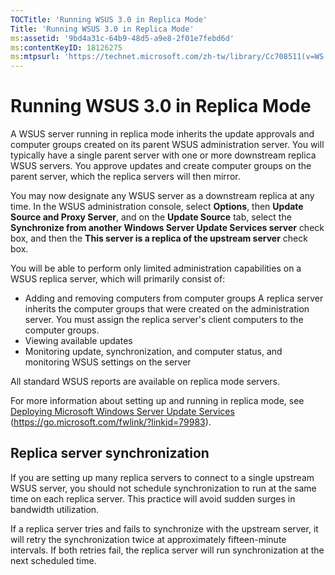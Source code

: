 ```yaml
---
TOCTitle: 'Running WSUS 3.0 in Replica Mode'
Title: 'Running WSUS 3.0 in Replica Mode'
ms:assetid: '9bd4a31c-64b9-48d5-a9e8-2f01e7febd6d'
ms:contentKeyID: 18126275
ms:mtpsurl: 'https://technet.microsoft.com/zh-tw/library/Cc708511(v=WS.10)'
---
```


Running WSUS 3.0 in Replica Mode
================================

A WSUS server running in replica mode inherits the update approvals and computer groups created on its parent WSUS administration server. You will typically have a single parent server with one or more downstream replica WSUS servers. You approve updates and create computer groups on the parent server, which the replica servers will then mirror.

You may now designate any WSUS server as a downstream replica at any time. In the WSUS administration console, select **Options**, then **Update Source and Proxy Server**, and on the **Update Source** tab, select the **Synchronize from another Windows Server Update Services server** check box, and then the **This server is a replica of the upstream server** check box.

You will be able to perform only limited administration capabilities on a WSUS replica server, which will primarily consist of:

-   Adding and removing computers from computer groups
    A replica server inherits the computer groups that were created on the administration server. You must assign the replica server's client computers to the computer groups.
-   Viewing available updates
-   Monitoring update, synchronization, and computer status, and monitoring WSUS settings on the server

All standard WSUS reports are available on replica mode servers.

For more information about setting up and running in replica mode, see [Deploying Microsoft Windows Server Update Services](https://go.microsoft.com/fwlink/?linkid=79983) (https://go.microsoft.com/fwlink/?linkid=79983).

Replica server synchronization
------------------------------

If you are setting up many replica servers to connect to a single upstream WSUS server, you should not schedule synchronization to run at the same time on each replica server. This practice will avoid sudden surges in bandwidth utilization.

If a replica server tries and fails to synchronize with the upstream server, it will retry the synchronization twice at approximately fifteen-minute intervals. If both retries fail, the replica server will run synchronization at the next scheduled time.
